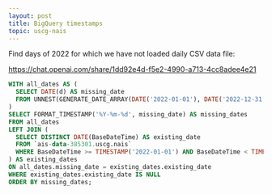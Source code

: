 ```yaml
---
layout: post
title: BigQuery timestamps
topic: uscg-nais
---
```


Find days of 2022 for which we have not loaded daily CSV data file:

<https://chat.openai.com/share/1dd92e4d-f5e2-4990-a713-4cc8adee4e21>

```sql
WITH all_dates AS (
  SELECT DATE(d) AS missing_date
  FROM UNNEST(GENERATE_DATE_ARRAY(DATE('2022-01-01'), DATE('2022-12-31'))) AS d
)
SELECT FORMAT_TIMESTAMP('%Y-%m-%d', missing_date) AS missing_dates
FROM all_dates
LEFT JOIN (
  SELECT DISTINCT DATE(BaseDateTime) AS existing_date
  FROM `ais-data-385301.uscg.nais`
  WHERE BaseDateTime >= TIMESTAMP('2022-01-01') AND BaseDateTime < TIMESTAMP('2023-01-01')
) AS existing_dates
ON all_dates.missing_date = existing_dates.existing_date
WHERE existing_dates.existing_date IS NULL
ORDER BY missing_dates;
```
